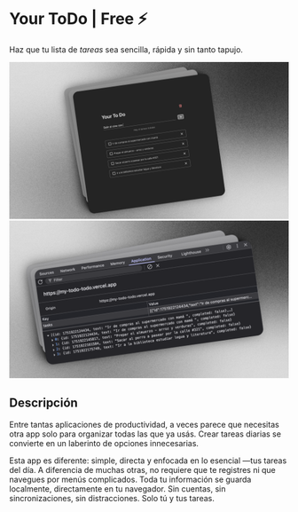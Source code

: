 # Your ToDo | Free ⚡️

Haz que tu lista de _tareas_ sea sencilla, rápida y sin tanto tapujo.

![home](./public/01-home.png)
![localStorage](./public/02-localStorage.png)

## Descripción

Entre tantas aplicaciones de productividad, a veces parece que necesitas otra app solo para organizar todas las que ya usás. Crear tareas diarias se convierte en un laberinto de opciones innecesarias.

Esta app es diferente: simple, directa y enfocada en lo esencial —tus tareas del día.
A diferencia de muchas otras, no requiere que te registres ni que navegues por menús complicados. Toda tu información se guarda localmente, directamente en tu navegador.
Sin cuentas, sin sincronizaciones, sin distracciones. Solo tú y tus tareas.
